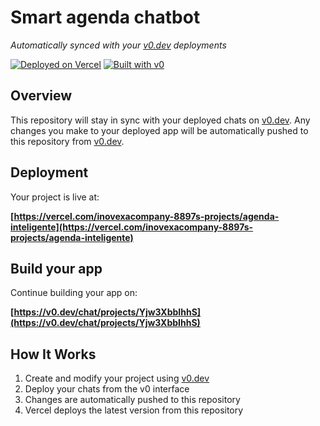 # Smart agenda chatbot

*Automatically synced with your [v0.dev](https://v0.dev) deployments*

[![Deployed on Vercel](https://img.shields.io/badge/Deployed%20on-Vercel-black?style=for-the-badge&logo=vercel)](https://vercel.com/inovexacompany-8897s-projects/agenda-inteligente)
[![Built with v0](https://img.shields.io/badge/Built%20with-v0.dev-black?style=for-the-badge)](https://v0.dev/chat/projects/Yjw3XbbIhhS)

## Overview

This repository will stay in sync with your deployed chats on [v0.dev](https://v0.dev).
Any changes you make to your deployed app will be automatically pushed to this repository from [v0.dev](https://v0.dev).

## Deployment

Your project is live at:

**[https://vercel.com/inovexacompany-8897s-projects/agenda-inteligente](https://vercel.com/inovexacompany-8897s-projects/agenda-inteligente)**

## Build your app

Continue building your app on:

**[https://v0.dev/chat/projects/Yjw3XbbIhhS](https://v0.dev/chat/projects/Yjw3XbbIhhS)**

## How It Works

1. Create and modify your project using [v0.dev](https://v0.dev)
2. Deploy your chats from the v0 interface
3. Changes are automatically pushed to this repository
4. Vercel deploys the latest version from this repository
